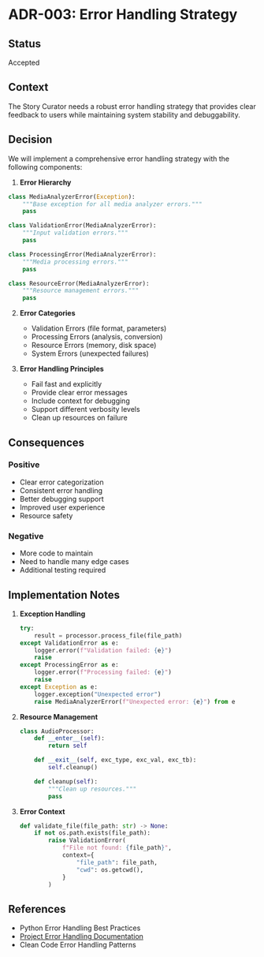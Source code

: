 # ADR-003: Error Handling Strategy

## Status
Accepted

## Context
The Story Curator needs a robust error handling strategy that provides clear feedback to users while maintaining system stability and debuggability.

## Decision
We will implement a comprehensive error handling strategy with the following components:

1. **Error Hierarchy**
```python
class MediaAnalyzerError(Exception):
    """Base exception for all media analyzer errors."""
    pass

class ValidationError(MediaAnalyzerError):
    """Input validation errors."""
    pass

class ProcessingError(MediaAnalyzerError):
    """Media processing errors."""
    pass

class ResourceError(MediaAnalyzerError):
    """Resource management errors."""
    pass
```

2. **Error Categories**
   - Validation Errors (file format, parameters)
   - Processing Errors (analysis, conversion)
   - Resource Errors (memory, disk space)
   - System Errors (unexpected failures)

3. **Error Handling Principles**
   - Fail fast and explicitly
   - Provide clear error messages
   - Include context for debugging
   - Support different verbosity levels
   - Clean up resources on failure

## Consequences

### Positive
- Clear error categorization
- Consistent error handling
- Better debugging support
- Improved user experience
- Resource safety

### Negative
- More code to maintain
- Need to handle many edge cases
- Additional testing required

## Implementation Notes

1. **Exception Handling**
   ```python
   try:
       result = processor.process_file(file_path)
   except ValidationError as e:
       logger.error(f"Validation failed: {e}")
       raise
   except ProcessingError as e:
       logger.error(f"Processing failed: {e}")
       raise
   except Exception as e:
       logger.exception("Unexpected error")
       raise MediaAnalyzerError(f"Unexpected error: {e}") from e
   ```

2. **Resource Management**
   ```python
   class AudioProcessor:
       def __enter__(self):
           return self

       def __exit__(self, exc_type, exc_val, exc_tb):
           self.cleanup()

       def cleanup(self):
           """Clean up resources."""
           pass
   ```

3. **Error Context**
   ```python
   def validate_file(file_path: str) -> None:
       if not os.path.exists(file_path):
           raise ValidationError(
               f"File not found: {file_path}",
               context={
                   "file_path": file_path,
                   "cwd": os.getcwd(),
               }
           )
   ```

## References
- Python Error Handling Best Practices
- [Project Error Handling Documentation](../architecture.md#error-handling-strategy)
- Clean Code Error Handling Patterns

